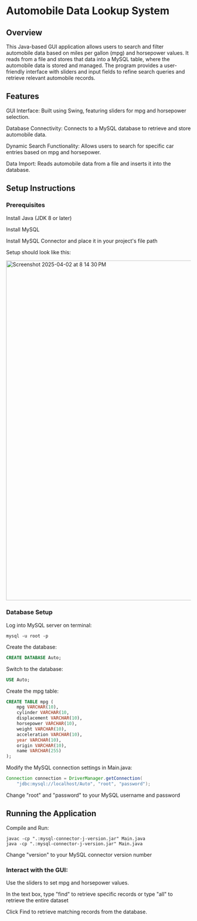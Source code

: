 # Automobile Data Lookup System
## Overview
This Java-based GUI application allows users to search and filter automobile data based on miles per gallon (mpg) and horsepower values. It reads from a file and stores that data into a MySQL table, where the automobile data is stored and managed. The program provides a user-friendly interface with sliders and input fields to refine search queries and retrieve relevant automobile records.

## Features
GUI Interface: Built using Swing, featuring sliders for mpg and horsepower selection.

Database Connectivity: Connects to a MySQL database to retrieve and store automobile data.

Dynamic Search Functionality: Allows users to search for specific car entries based on mpg and horsepower.

Data Import: Reads automobile data from a file and inserts it into the database.

## Setup Instructions
### Prerequisites
Install Java (JDK 8 or later)

Install MySQL

Install MySQL Connector and place it in your project's file path

Setup should look like this:

<img width="924" alt="Screenshot 2025-04-02 at 8 14 30 PM" src="https://github.com/user-attachments/assets/28d38f8b-58a0-421f-a9cc-b7ad577388c3" />

### Database Setup
Log into MySQL server on terminal:

```
mysql -u root -p
```

Create the database:

```sql
CREATE DATABASE Auto;
```

Switch to the database:

```sql
USE Auto;
```

Create the mpg table:

```sql
CREATE TABLE mpg (
    mpg VARCHAR(10),
    cylinder VARCHAR(10,
    displacement VARCHAR(10),
    horsepower VARCHAR(10),
    weight VARCHAR(10),
    acceleration VARCHAR(10),
    year VARCHAR(10),
    origin VARCHAR(10),
    name VARCHAR(255)
);
```
Modify the MySQL connection settings in Main.java:

```java
Connection connection = DriverManager.getConnection(
    "jdbc:mysql://localhost/Auto", "root", "password");
```

Change "root" and "password" to your MySQL username and password

## Running the Application
Compile and Run:

```
javac -cp ".:mysql-connector-j-version.jar" Main.java
java -cp ".:mysql-connector-j-version.jar" Main.java
```

Change "version" to your MySQL connector version number

### Interact with the GUI:

Use the sliders to set mpg and horsepower values.

In the text box, type "find" to retrieve specific records or type "all" to retrieve the entire dataset

Click Find to retrieve matching records from the database.
